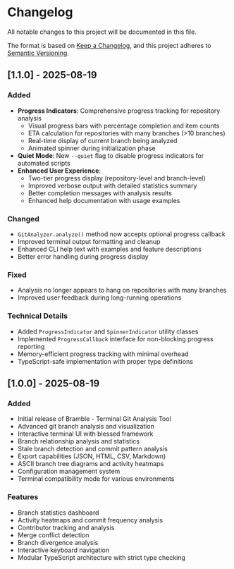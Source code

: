 # Changelog

All notable changes to this project will be documented in this file.

The format is based on [Keep a Changelog](https://keepachangelog.com/en/1.0.0/),
and this project adheres to [Semantic Versioning](https://semver.org/spec/v2.0.0.html).

## [1.1.0] - 2025-08-19

### Added
- **Progress Indicators**: Comprehensive progress tracking for repository analysis
  - Visual progress bars with percentage completion and item counts
  - ETA calculation for repositories with many branches (>10 branches)
  - Real-time display of current branch being analyzed
  - Animated spinner during initialization phase
- **Quiet Mode**: New `--quiet` flag to disable progress indicators for automated scripts
- **Enhanced User Experience**:
  - Two-tier progress display (repository-level and branch-level)
  - Improved verbose output with detailed statistics summary
  - Better completion messages with analysis results
  - Enhanced help documentation with usage examples

### Changed
- `GitAnalyzer.analyze()` method now accepts optional progress callback
- Improved terminal output formatting and cleanup
- Enhanced CLI help text with examples and feature descriptions
- Better error handling during progress display

### Fixed
- Analysis no longer appears to hang on repositories with many branches
- Improved user feedback during long-running operations

### Technical Details
- Added `ProgressIndicator` and `SpinnerIndicator` utility classes
- Implemented `ProgressCallback` interface for non-blocking progress reporting
- Memory-efficient progress tracking with minimal overhead
- TypeScript-safe implementation with proper type definitions

## [1.0.0] - 2025-08-19

### Added
- Initial release of Bramble - Terminal Git Analysis Tool
- Advanced git branch analysis and visualization
- Interactive terminal UI with blessed framework
- Branch relationship analysis and statistics
- Stale branch detection and commit pattern analysis
- Export capabilities (JSON, HTML, CSV, Markdown)
- ASCII branch tree diagrams and activity heatmaps
- Configuration management system
- Terminal compatibility mode for various environments

### Features
- Branch statistics dashboard
- Activity heatmaps and commit frequency analysis
- Contributor tracking and analysis
- Merge conflict detection
- Branch divergence analysis
- Interactive keyboard navigation
- Modular TypeScript architecture with strict type checking
